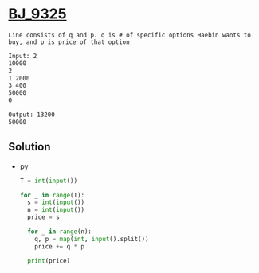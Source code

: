 # [BJ_9325](https://acmicpc.net/problem/9325)

```en
Line consists of q and p. q is # of specific options Haebin wants to buy, and p is price of that option
```

```txt
Input: 2
10000
2
1 2000
3 400
50000
0

Output: 13200
50000
```

## Solution

* py

  ```py
  T = int(input())

  for _ in range(T):
    s = int(input())
    n = int(input())
    price = s

    for _ in range(n):
      q, p = map(int, input().split())
      price += q * p

    print(price)
  ```
